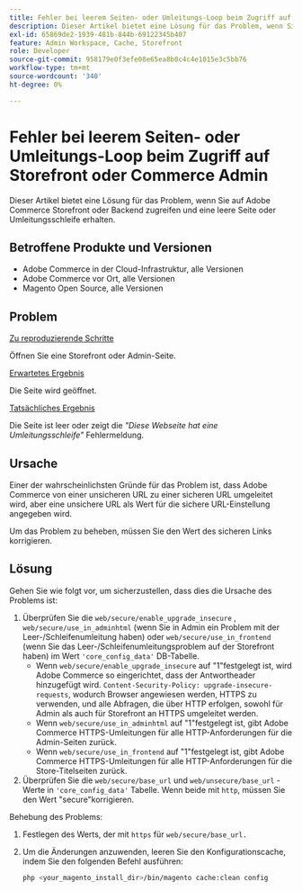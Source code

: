 ```yaml
---
title: Fehler bei leerem Seiten- oder Umleitungs-Loop beim Zugriff auf Storefront oder Commerce Admin
description: Dieser Artikel bietet eine Lösung für das Problem, wenn Sie auf Adobe Commerce Storefront oder Backend zugreifen und eine leere Seite oder Umleitungsschleife erhalten.
exl-id: 65869de2-1939-481b-844b-69122345b407
feature: Admin Workspace, Cache, Storefront
role: Developer
source-git-commit: 958179e0f3efe08e65ea8b0c4c4e1015e3c5bb76
workflow-type: tm+mt
source-wordcount: '340'
ht-degree: 0%

---
```


# Fehler bei leerem Seiten- oder Umleitungs-Loop beim Zugriff auf Storefront oder Commerce Admin

Dieser Artikel bietet eine Lösung für das Problem, wenn Sie auf Adobe Commerce Storefront oder Backend zugreifen und eine leere Seite oder Umleitungsschleife erhalten.

## Betroffene Produkte und Versionen

* Adobe Commerce in der Cloud-Infrastruktur, alle Versionen
* Adobe Commerce vor Ort, alle Versionen
* Magento Open Source, alle Versionen

## Problem

<u>Zu reproduzierende Schritte</u>

Öffnen Sie eine Storefront oder Admin-Seite.

<u>Erwartetes Ergebnis</u>

Die Seite wird geöffnet.

<u>Tatsächliches Ergebnis</u>

Die Seite ist leer oder zeigt die *&quot;Diese Webseite hat eine Umleitungsschleife&quot;* Fehlermeldung.

## Ursache

Einer der wahrscheinlichsten Gründe für das Problem ist, dass Adobe Commerce von einer unsicheren URL zu einer sicheren URL umgeleitet wird, aber eine unsichere URL als Wert für die sichere URL-Einstellung angegeben wird.

Um das Problem zu beheben, müssen Sie den Wert des sicheren Links korrigieren.

## Lösung

Gehen Sie wie folgt vor, um sicherzustellen, dass dies die Ursache des Problems ist:

1. Überprüfen Sie die `web/secure/enable_upgrade_insecure` , `web/secure/use_in_adminhtml` (wenn Sie in Admin ein Problem mit der Leer-/Schleifenumleitung haben) oder `web/secure/use_in_frontend` (wenn Sie das Leer-/Schleifenumleitungsproblem auf der Storefront haben) im Wert `'core_config_data'` DB-Tabelle.
   * Wenn `web/secure/enable_upgrade_insecure` auf &quot;1&quot;festgelegt ist, wird Adobe Commerce so eingerichtet, dass der Antwortheader hinzugefügt wird. `Content-Security-Policy: upgrade-insecure-requests`, wodurch Browser angewiesen werden, HTTPS zu verwenden, und alle Abfragen, die über HTTP erfolgen, sowohl für Admin als auch für Storefront an HTTPS umgeleitet werden.
   * Wenn `web/secure/use_in_adminhtml` auf &quot;1&quot;festgelegt ist, gibt Adobe Commerce HTTPS-Umleitungen für alle HTTP-Anforderungen für die Admin-Seiten zurück.
   * Wenn `web/secure/use_in_frontend` auf &quot;1&quot;festgelegt ist, gibt Adobe Commerce HTTPS-Umleitungen für alle HTTP-Anforderungen für die Store-Titelseiten zurück.
1. Überprüfen Sie die `web/secure/base_url` und `web/unsecure/base_url` -Werte in `'core_config_data'` Tabelle. Wenn beide mit    `http`, müssen Sie den Wert &quot;secure&quot;korrigieren.

Behebung des Problems:

1. Festlegen des Werts, der mit `https` für `web/secure/base_url.`
1. Um die Änderungen anzuwenden, leeren Sie den Konfigurationscache, indem Sie den folgenden Befehl ausführen:

   ```bash
   php <your_magento_install_dir>/bin/magento cache:clean config
   ```
